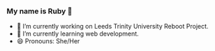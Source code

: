### My name is Ruby 👋
- 🔭 I’m currently working on Leeds Trinity University Reboot Project.
- 🌱 I’m currently learning web development. 
- 😄 Pronouns: She/Her
